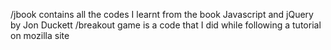 /jbook contains all the codes I learnt from the book Javascript and jQuery by Jon Duckett
/breakout game is a code that I did while following a tutorial on mozilla site

